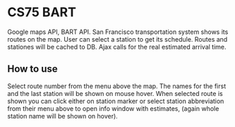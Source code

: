 # CS75 BART
Google maps API, BART API.
San Francisco transportation system shows its routes on the map.
User can select a station to get its schedule.
Routes and stationes will be cached to DB.
Ajax calls for the real estimated arrival time.
## How to use
Select route number from the menu above the map.
The names for the first and the last station will be
shown on mouse hover. When selected route is shown
you can click either on station marker or select 
station abbreviation from their menu above to
open info window with estimates,
(again whole station name will be shown on hover).
